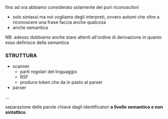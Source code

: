 fino ad ora abbiamo considerato solamente dei puri riconoscitori
- solo sintassi
ma noi vogliamo degli interpreti, ovvero automi che oltre a riconoscere una frase faccia anche qualcosa
- anche semantica

NB: adesso dobbiamo anche stare attenti all'ordine di derivazione in quanto esso definisce della semantica

### STRUTTURA
- scanner
    - parti regolari del linguaggio
    - RSF
    - produce token che da in pasto al parser
- parser

...

separazione delle parole chiave dagli identificatori __a livello semantico e non sintattico__.